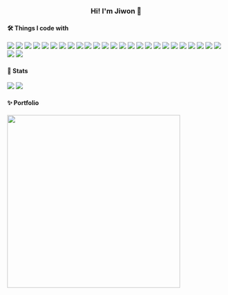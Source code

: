 <div align="center">
  <h3>Hi! I'm Jiwon 👋</h3>
</div>
<h4>🛠️ Things I code with</h4>
<div>
  <img src="https://img.shields.io/badge/react-61DAFB?style=flat&logo=react&logoColor=black">
  <img src="https://img.shields.io/badge/Redux-764ABC?style=flat&logo=Redux&logoColor=white">
  <img src="https://img.shields.io/badge/Angular-DD0031?style=flat&logo=Angular&logoColor=white">
  <img src="https://img.shields.io/badge/TypeScript-3178C6?style=flat&logo=TypeScript&logoColor=white">
  <img src="https://img.shields.io/badge/javascript-F7DF1E?style=flat&logo=javascript&logoColor=black">
  <img src="https://img.shields.io/badge/jquery-0769AD?style=flat&logo=jquery&logoColor=white">  
  <img src="https://img.shields.io/badge/html5-E34F26?style=flat&logo=html5&logoColor=white">
  <img src="https://img.shields.io/badge/JAVA-007396?style=flat&logo=java&logoColor=white">
  <img src="https://img.shields.io/badge/css3-1572B6?style=flat&logo=css3&logoColor=white">
  <img src="https://img.shields.io/badge/Scss-CC6699?style=flat&logo=Sass&logoColor=white">
  <img src="https://img.shields.io/badge/ESLint-4B32C3?style=flat&logo=ESLint&logoColor=white">
  <img src="https://img.shields.io/badge/Node.js-339933?style=flat&logo=Node.js&logoColor=white">  
  <img src="https://img.shields.io/badge/Express-000000?style=flat&logo=Express&logoColor=white">      
  <img src="https://img.shields.io/badge/PostgreSQL-4169E1?style=flat&logo=PostgreSQL&logoColor=white">  
  <img src="https://img.shields.io/badge/MongoDB-47A248?style=flat&logo=MongoDB&logoColor=white">    
  <img src="https://img.shields.io/badge/Gradle-02303A?style=flat&logo=Gradle&logoColor=white">
  <img src="https://img.shields.io/badge/linux-FCC624?style=flat&logo=linux&logoColor=black">
  <img src="https://img.shields.io/badge/Spring-6DB33F?style=flat&logo=Spring&logoColor=white">  
  <img src="https://img.shields.io/badge/oracle-F80000?style=flat&logo=oracle&logoColor=white">
  <img src="https://img.shields.io/badge/mysql-4479A1?style=flat&logo=mysql&logoColor=white">      
  <img src="https://img.shields.io/badge/bootstrap-7952B3?style=flat&logo=bootstrap&logoColor=white">    
  <img src="https://img.shields.io/badge/apache tomcat-F8DC75?style=flat&logo=apachetomcat&logoColor=white">  
  <img src="https://img.shields.io/badge/Jenkins-D24939?style=flat&logo=Jenkins&logoColor=white">
  <img src="https://img.shields.io/badge/Docker-2496ED?style=flat&logo=Docker&logoColor=white">
  <img src="https://img.shields.io/badge/Kubernetes-326CE5?style=flat&logo=Kubernetes&logoColor=white">
  <img src="https://img.shields.io/badge/Vite-646CFF?style=flat&logo=Vite&logoColor=white">
  <img src="https://img.shields.io/badge/Git-F05032?style=flat&logo=Git&logoColor=white">
</div>
<div>
  <h4>🏃 Stats</h4>
  <img src="https://github-readme-stats.vercel.app/api?username=okwangdori&show_icons=true&theme=merko"></img>
  <img src="https://github-readme-stats.vercel.app/api/top-langs/?username=okwangdori&layout=compact&theme=merko"></img>
</div>
<div>
  <h4>✨ Portfolio</h4>
  <a href="http://okwangdori.github.io">
    <img style="height:400px;" src="https://user-images.githubusercontent.com/111365376/220102358-dde02b39-f133-4d56-8bfa-7fbd5b07b2df.PNG"></img>
  </a>
</div>
